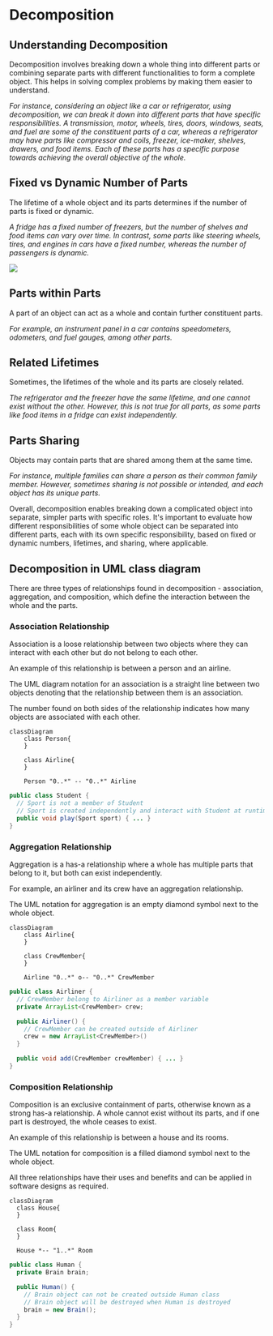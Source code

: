 # Decomposition

## Understanding Decomposition

Decomposition involves breaking down a whole thing into different parts or combining separate parts with different functionalities to form a complete object. This helps in solving complex problems by making them easier to understand.

*For instance, considering an object like a car or refrigerator, using decomposition, we can break it down into different parts that have specific responsibilities. A transmission, motor, wheels, tires, doors, windows, seats, and fuel are some of the constituent parts of a car, whereas a refrigerator may have parts like compressor and coils, freezer, ice-maker, shelves, drawers, and food items. Each of these parts has a specific purpose towards achieving the overall objective of the whole.*


## Fixed vs Dynamic Number of Parts

The lifetime of a whole object and its parts determines if the number of parts is fixed or dynamic.

*A fridge has a fixed number of freezers, but the number of shelves and food items can vary over time. In contrast, some parts like steering wheels, tires, and engines in cars have a fixed number, whereas the number of passengers is dynamic.*

![](https://static.wixstatic.com/media/86afb5_e887f32a3e3541938b19cc0a1c74a809~mv2.png/v1/fill/w_720,h_406,al_c,q_85,usm_0.66_1.00_0.01,enc_auto/86afb5_e887f32a3e3541938b19cc0a1c74a809~mv2.png)

## Parts within Parts

A part of an object can act as a whole and contain further constituent parts.

*For example, an instrument panel in a car contains speedometers, odometers, and fuel gauges, among other parts.*

## Related Lifetimes

Sometimes, the lifetimes of the whole and its parts are closely related.

*The refrigerator and the freezer have the same lifetime, and one cannot exist without the other. However, this is not true for all parts, as some parts like food items in a fridge can exist independently.*

## Parts Sharing

Objects may contain parts that are shared among them at the same time.

*For instance, multiple families can share a person as their common family member. However, sometimes sharing is not possible or intended, and each object has its unique parts.*

Overall, decomposition enables breaking down a complicated object into separate, simpler parts with specific roles. It's important to evaluate how different responsibilities of some whole object can be separated into different parts, each with its own specific responsibility, based on fixed or dynamic numbers, lifetimes, and sharing, where applicable.


## Decomposition in UML class diagram

There are three types of relationships found in decomposition - association, aggregation, and composition, which define the interaction between the whole and the parts.

### Association Relationship

Association is a loose relationship between two objects where they can interact with each other but do not belong to each other.

An example of this relationship is between a person and an airline.

The UML diagram notation for an association is a straight line between two objects denoting that the relationship between them is an association.

The number found on both sides of the relationship indicates how many objects are associated with each other.

```mermaid
classDiagram
    class Person{
    }

    class Airline{
    }

    Person "0..*" -- "0..*" Airline
```

```java
public class Student {
  // Sport is not a member of Student
  // Sport is created independently and interact with Student at runtime
  public void play(Sport sport) { ... }
}
```

### Aggregation Relationship

Aggregation is a has-a relationship where a whole has multiple parts that belong to it, but both can exist independently.

For example, an airliner and its crew have an aggregation relationship.

The UML notation for aggregation is an empty diamond symbol next to the whole object.

```mermaid
classDiagram
    class Airline{
    }

    class CrewMember{
    }

    Airline "0..*" o-- "0..*" CrewMember
```

```java
public class Airliner {
  // CrewMember belong to Airliner as a member variable
  private ArrayList<CrewMember> crew;

  public Airliner() {
    // CrewMember can be created outside of Airliner
    crew = new ArrayList<CrewMember>()
  }

  public void add(CrewMember crewMember) { ... }
}
```


### Composition Relationship

Composition is an exclusive containment of parts, otherwise known as a strong has-a relationship. A whole cannot exist without its parts, and if one part is destroyed, the whole ceases to exist.

An example of this relationship is between a house and its rooms.

The UML notation for composition is a filled diamond symbol next to the whole object.

All three relationships have their uses and benefits and can be applied in software designs as required.

```mermaid
classDiagram
  class House{
  }

  class Room{
  }

  House *-- "1..*" Room
```

```java
public class Human {
  private Brain brain;

  public Human() {
    // Brain object can not be created outside Human class
    // Brain object will be destroyed when Human is destroyed
    brain = new Brain();
  }
}
```
